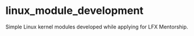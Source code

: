 # linux_module_development

Simple Linux kernel modules developed while applying for LFX Mentorship.
